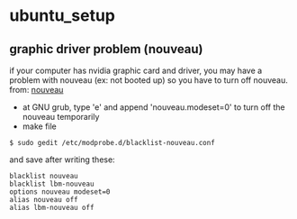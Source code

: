 # ubuntu_setup

## graphic driver problem (nouveau)
if your computer has nvidia graphic card and driver, you may have a problem with nouveau (ex: not booted up)
so you have to turn off nouveau. 
from: [nouveau](https://blog.neonkid.xyz/66 "link")

* at GNU grub, type 'e' and append 'nouveau.modeset=0' to turn off the nouveau temporarily
* make file
```
$ sudo gedit /etc/modprobe.d/blacklist-nouveau.conf
```
and save after writing these:
```
blacklist nouveau
blacklist lbm-nouveau
options nouveau modeset=0
alias nouveau off
alias lbm-nouveau off
```
